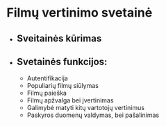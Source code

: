 # Filmų vertinimo svetainė

- ## Sveitainės kūrimas


- ## Svetainės funkcijos:

  - Autentifikacija
  - Populiarių filmų siūlymas
  - Filmų paieška
  - Filmų apžvalga bei įvertinimas
  - Galimybė matyti kitų vartotojų vertinimus
  - Paskyros duomenų valdymas, bei pašalinimas
  
